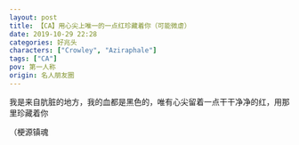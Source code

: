 ```yaml
---
layout: post
title: 【CA】用心尖上唯一的一点红珍藏着你（可能微虐）
date: 2019-10-29 22:28
categories: 好兆头
characters: ["Crowley", "Aziraphale"]
tags: ["CA"]
pov: 第一人称
origin: 名人朋友圈
---
```


我是来自肮脏的地方，我的血都是黑色的，唯有心尖留着一点干干净净的红，用那里珍藏着你

（梗源镇魂
